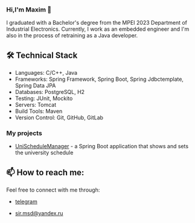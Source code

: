 ### Hi,I'm Maxim 👋
I graduated with a Bachelor's degree from the MPEI 2023 Department of Industrial Electronics. Currently, I work as an embedded engineer and I'm also in the process of retraining as a Java developer.

## 🛠 Technical Stack
* Languages: C/C++, Java
* Frameworks: Spring Framework, Spring Boot, Spring Jdbctemplate, Spring Data JPA
* Databases: PostgreSQL, H2
* Testing: JUnit, Mockito
* Servers: Tomcat
* Build Tools: Maven
* Version Control: Git, GitHub, GitLab

### My projects
* [UniScheduleManager](https://github.com/msd921/UniScheduleManager) - a Spring Boot application that shows and sets the university schedule

## 📫 How to reach me:
Feel free to connect with me through:
*  <p telegram ><a href="https://t.me/msdmaks1"</a>telegram</p>
*  <p mail ><a href="mailto:sir.msd@yandex.ru"</a>sir.msd@yandex.ru</p>

<!--
**msd921/msd921** is a ✨ _special_ ✨ repository because its `README.md` (this file) appears on your GitHub profile.

Here are some ideas to get you started:

- 🔭 I’m currently working on ...
- 🌱 I’m currently learning ...
- 👯 I’m looking to collaborate on ...
- 🤔 I’m looking for help with ...
- 💬 Ask me about ...
- 📫 How to reach me: ...
- 😄 Pronouns: ...
- ⚡ Fun fact: ...
-->
